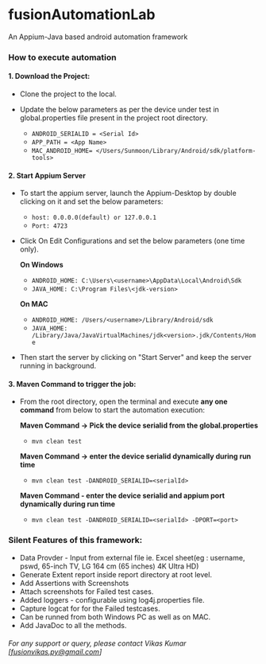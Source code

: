 # fusionAutomationLab
 An Appium-Java based android automation framework


### How to execute automation

#### 1.	Download the Project:
- Clone the project to the local.
- Update the below parameters as per the device under test in global.properties file present in the project root directory.
  
    - `ANDROID_SERIALID = <Serial Id>`
    - `APP_PATH = <App Name>`
    - `MAC_ANDROID_HOME= </Users/Sunmoon/Library/Android/sdk/platform-tools>`
  
#### 2. Start Appium Server
- To start the appium server, launch the Appium-Desktop by double clicking on it and set the below parameters:
    - `host: 0.0.0.0(default) or 127.0.0.1`
    - `Port: 4723`

- Click On Edit Configurations and set the below parameters (one time only). 

  **On Windows**
    - `ANDROID_HOME: C:\Users\<username>\AppData\Local\Android\Sdk`
    - `JAVA_HOME: C:\Program Files\<jdk-version>`

  **On MAC**
    - `ANDROID_HOME: /Users/<username>/Library/Android/sdk`
    - `JAVA_HOME: /Library/Java/JavaVirtualMachines/jdk<version>.jdk/Contents/Home`

- Then start the server by clicking on "Start Server" and keep the server running in background.

#### 3.	Maven Command to trigger the job:
- From the root directory, open the terminal and execute **any one command** from below to start the automation execution:

  **Maven Command -> Pick the device serialid from the global.properties**
  - `mvn clean test`
  
  **Maven Command -> enter the device serialid dynamically during run time**
  - `mvn clean test -DANDROID_SERIALID=<serialId>`
  
   **Maven Command - enter the device serialid and appium port dynamically during run time**
  - `mvn clean test -DANDROID_SERIALID=<serialId> -DPORT=<port>`
 
### Silent Features of this framework:
- Data Provder - Input from external file ie. Excel sheet(eg : username, pswd, 65-inch TV, LG 164 cm (65 inches) 4K Ultra HD)
- Generate Extent report inside report directory at root level.
- Add Assertions with Screenshots
- Attach screenshots for Failed test cases.
- Added loggers - configurable using log4j.properties file.
- Capture logcat for for the Failed testcases.
- Can be runned from both Windows PC as well as on MAC.
- Add JavaDoc to all the methods.
  
 
 
 
###### For any support or query, please contact Vikas Kumar [fusionvikas.py@gmail.com]  ######

